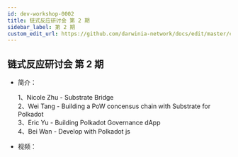 ```yaml
---
id: dev-workshop-0002
title: 链式反应研讨会 第 2 期
sidebar_label: 第 2 期
custom_edit_url: https://github.com/darwinia-network/docs/edit/master/content/zh-CN/dev-workshop-0002.md
---
```

## 链式反应研讨会 第 2 期
- 简介：

  1、Nicole Zhu - Substrate Bridge  
  2、Wei Tang - Building a PoW concensus chain with Substrate for Polkadot  
  3、Eric Yu - Building Polkadot Governance dApp  
  4、Bei Wan - Develop with Polkadot js  

- 视频：


